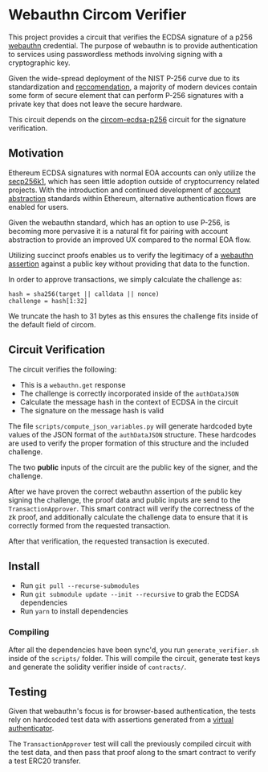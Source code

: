 # Webauthn Circom Verifier
This project provides a circuit that verifies the ECDSA signature of a p256 [webauthn](https://www.w3.org/TR/webauthn/) credential. The purpose of webauthn is to provide authentication to services using passwordless methods involving signing with a cryptographic key. 

Given the wide-spread deployment of the NIST P-256 curve due to its standardization and [reccomendation](https://csrc.nist.gov/pubs/sp/800/186/final), a majority of modern devices contain some form of secure element that can perform P-256 signatures with a private key that does not leave the secure hardware.

This circuit depends on the [circom-ecdsa-p256](https://github.com/privacy-scaling-explorations/circom-ecdsa-p256) circuit for the signature verification.

## Motivation
Ethereum ECDSA signatures with normal EOA accounts can only utilize the [secp256k1](https://neuromancer.sk/std/secg/secp256k1), which has seen little adoption outside of cryptocurrency related projects. With the introduction and continued development of [account abstraction](https://ethereum.org/en/roadmap/account-abstraction) standards within Ethereum, alternative authentication flows are enabled for users.

Given the webauthn standard, which has an option to use P-256, is becoming more pervasive it is a natural fit for pairing with account abstraction to provide an improved UX compared to the normal EOA flow.

Utilizing succinct proofs enables us to verify the legitimacy of a [webauthn assertion](https://www.w3.org/TR/webauthn-2/#sctn-verifying-assertion) against a public key without providing that data to the function.

In order to approve transactions, we simply calculate the challenge as:
```
hash = sha256(target || calldata || nonce)
challenge = hash[1:32]
```

We truncate the hash to 31 bytes as this ensures the challenge fits inside of the default field of circom.

## Circuit Verification
The circuit verifies the following:
- This is a `webauthn.get` response
- The challenge is correctly incorporated inside of the `authDataJSON`
- Calculate the message hash in the context of ECDSA in the circuit
- The signature on the message hash is valid

The file `scripts/compute_json_variables.py` will generate hardcoded byte values of the JSON format of the `authDataJSON` structure. These hardcodes are used to verify the proper formation of this structure and the included challenge.

The two **public** inputs of the circuit are the public key of the signer, and the challenge.

After we have proven the correct webauthn assertion of the public key signing the challenge, the proof data and public inputs are send to the `TransactionApprover`. This smart contract will verify the correctness of the zk proof, and additionally calculate the challenge data to ensure that it is correctly formed from the requested transaction.

After that verification, the requested transaction is executed.

## Install
- Run `git pull --recurse-submodules`
- Run `git submodule update --init --recursive` to grab the ECDSA dependencies
- Run `yarn` to install dependencies

### Compiling
After all the dependencies have been sync'd, you run `generate_verifier.sh` inside of the `scripts/` folder. This will compile the circuit, generate test keys and generate the solidity verifier inside of `contracts/`.

## Testing
Given that webauthn's focus is for browser-based authentication, the tests rely on hardcoded test data with assertions generated from a [virtual authenticator](https://gramthanos.github.io/WebDevAuthn/credential-get.html).

The `TransactionApprover` test will call the previously compiled circuit with the test data, and then pass that proof along to the smart contract to verify a test ERC20 transfer.